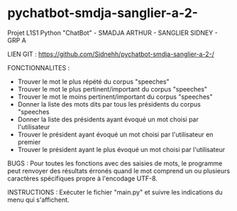 # pychatbot-smdja-sanglier-a-2-
Projet L1S1 Python "ChatBot" - SMADJA ARTHUR - SANGLIER SIDNEY - GRP A

LIEN GIT :
https://github.com/Sidnehh/pychatbot-smdja-sanglier-a-2-/

FONCTIONNALITES :
- Trouver le mot le plus répété du corpus "speeches"
- Trouver le mot le plus pertinent/important du corpus "speeches"
- Trouver le mot le moins pertinent/important du corpus "speeches"
- Donner la liste des mots dits par tous les présidents du corpus "speeches
- Donner la liste des présidents ayant évoqué un mot choisi par l'utilisateur
- Trouver le président ayant évoqué un mot choisi par l'utilisateur en premier
- Trouver le président ayant le plus évoqué un mot choisi par l'utilisateur

BUGS :
Pour toutes les fonctions avec des saisies de mots, le programme peut renvoyer des résultats érronés quand le mot comprend un  ou plusieurs caractères spécifiques propre à l'encodage UTF-8.

INSTRUCTIONS :
Exécuter le fichier "main.py" et suivre les indications du menu qui s'affichent.
